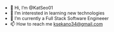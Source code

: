 - 👋 Hi, I’m @KatSeo01
- 👀 I’m interested in learning new technologies
- 🌱 I’m currently a Full Stack Software Engineeer
- 📫 How to reach me ksekano34@gmail.com

<!---
KatSeo01/KatSeo01 is a ✨ special ✨ repository because its `README.md` (this file) appears on your GitHub profile.
You can click the Preview link to take a look at your changes.
--->
